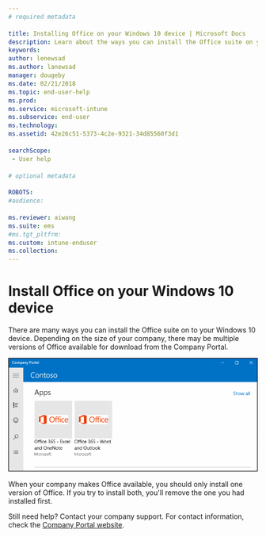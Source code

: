 ```yaml
---
# required metadata

title: Installing Office on your Windows 10 device | Microsoft Docs
description: Learn about the ways you can install the Office suite on your Windows 10 device. See additional available support options for your company.
keywords:
author: lenewsad
ms.author: lanewsad
manager: dougeby
ms.date: 02/21/2018
ms.topic: end-user-help
ms.prod:
ms.service: microsoft-intune
ms.subservice: end-user
ms.technology:
ms.assetid: 42e26c51-5373-4c2e-9321-34d85560f3d1

searchScope:
 - User help

# optional metadata

ROBOTS:  
#audience:

ms.reviewer: aiwang
ms.suite: ems
#ms.tgt_pltfrm:
ms.custom: intune-enduser
ms.collection: 
---
```


# Install Office on your Windows 10 device

There are many ways you can install the Office suite on to your Windows 10 device. Depending on the size of your company, there may be multiple versions of Office available for download from the Company Portal.

![The Company Portal app for Windows 10 showing 2 versions of Office side by side.](./media/multiple-office-installs-cp-win10.png)

When your company makes Office available, you should only install one version of Office. If you try to install both, you'll remove the one you had installed first.

Still need help? Contact your company support. For contact information, check the [Company Portal website](https://go.microsoft.com/fwlink/?linkid=2010980).
